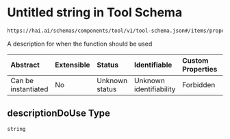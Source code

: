 # Untitled string in Tool Schema

```txt
https://hai.ai/schemas/components/tool/v1/tool-schema.json#/items/properties/function/properties/descriptionDoUse
```

A description for when the function should be used

| Abstract            | Extensible | Status         | Identifiable            | Custom Properties | Additional Properties | Access Restrictions | Defined In                                                                                     |
| :------------------ | :--------- | :------------- | :---------------------- | :---------------- | :-------------------- | :------------------ | :--------------------------------------------------------------------------------------------- |
| Can be instantiated | No         | Unknown status | Unknown identifiability | Forbidden         | Allowed               | none                | [tool.schema.json\*](../../schemas/components/tool/v1/tool.schema.json "open original schema") |

## descriptionDoUse Type

`string`

